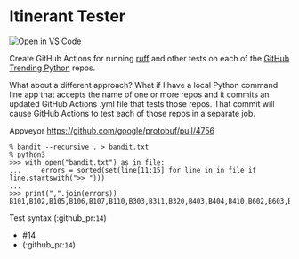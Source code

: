 # Itinerant Tester

[![Open in VS Code](https://open.vscode.dev/badges/open-in-vscode.svg)](https://open.vscode.dev/cclauss/itinerant-tester)

Create GitHub Actions for running [ruff](https://beta.ruff.rs) and other tests on each of the [GitHub Trending Python](https://github.com/trending?l=python) repos.

What about a different approach?  What if I have a local Python command line app that accepts the name of one or more repos and it commits an updated GitHub Actions .yml file that tests those repos.  That commit will cause GitHub Actions to test each of those repos in a separate job.

Appveyor https://github.com/google/protobuf/pull/4756

```
% bandit --recursive . > bandit.txt
% python3
>>> with open("bandit.txt") as in_file:
...     errors = sorted(set(line[11:15] for line in in_file if line.startswith(">> ")))
...
>>> print(",".join(errors))
B101,B102,B105,B106,B107,B110,B303,B311,B320,B403,B404,B410,B602,B603,B604,B607,B608,B701
```
Test syntax (:github_pr:`14`)
* #14
* (:github_pr:`14`)
